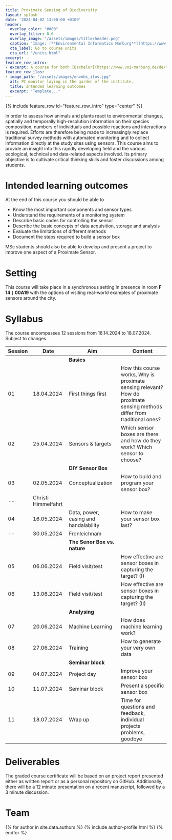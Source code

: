 ```yaml
---
title: Proximate Sensing of Biodiversity
layout: splash
date: '2024-04-02 13:00:00 +0100'
header:
  overlay_color: "#000"
  overlay_filter: 0.6
  overlay_image: "/assets/images/title/header.png"
  caption: 'Image: [**Environmental Informatics Marburg**](https://www.uni-marburg.de/en/fb19/disciplines/physisch/environmentalinformatics)'
  cta_label: Go to course units
  cta_url: "/units.html"
excerpt: .
feature_row_intro:
- excerpt: A course for both [Bachelor](https://www.uni-marburg.de/de/fb19/studium/studiengaenge/bsc_geographie) and Master in [Physical Geography](https://www.uni-marburg.de/de/fb19/studium/studiengaenge/m-sc-physische-geographie/herzlich-willkommen-beim-master-physische-geographie){:target="_blank"} at Marburg University
feature_row_ilos:
- image_path: "/assets/images/envobs_ilos.jpg"
  alt: PC monitor laying in the garden of the institute.
  title: Intended learning outcomes
  excerpt: "Template..."
---
```


{% include feature_row id="feature_row_intro" type="center" %}

In order to assess how animals and plants react to environmental changes, spatially and temporally high-resolution information on their species composition, numbers of individuals and possible reactions and interactions is required. Efforts are therefore being made to increasingly replace traditional survey methods with automated monitoring and to collect information directly at the study sites using sensors. This course aims to provide an insight into this rapidly developing field and the various ecological, technical and data-related aspects involved.  Its primary objective is to cultivate critical thinking skills and foster discussions among students.


# Intended learning outcomes
At the end of this course you should be able to
  * Know the most important components and sensor types
  * Understand the requirements of a monitoring system
  * Describe basic codes for controlling the sensor
  * Describe the basic concepts of data acquisition, storage and analysis
  * Evaluate the limitations of different methods
  * Document the steps required to build a sensor box

MSc students should also be able to develop and present a project to improve one aspect of a Proximate Sensor.


# Setting

This course will take place in a synchronous setting in presence in room __F 14 <code>|</code> 00A19__ with the options of visiting real-world examples of proximate sensors around the city.

# Syllabus

The course encompasses 12 sessions from 18.14.2024 to 18.07.2024. Subject to changes.

| Session | Date | Aim | Content |
|---------|------|-------|---------|
||| **Basics** |
| 01 | 18.04.2024 | First things first                      | How this course works, Why is proximate sensing relevant? How do proximate sensing methods differ from traditional ones?  |
| 02 | 25.04.2024 | Sensors & targets                       | Which sensor boxes are there and how do they work? Which sensor to choose? |
||| **DIY Sensor Box** |
| 03 | 02.05.2024 | Conceptualization                       | How to build and program your sensor box? |
| -- | Christi Himmelfahrt
| 04 | 16.05.2024 | Data, power, casing and handalability   | How to make your sensor box last? |
| -- | 30.05.2024 | Fronleichnam
||| **The Senor Box vs. nature** |
| 05 | 06.06.2024 | Field visit/test                        | How effective are sensor boxes in capturing the target? (I)|
| 06 | 13.06.2024 | Field visit/test                        | How effective are sensor boxes in capturing the target? (II) |
||| **Analysing** |
| 07 | 20.06.2024 | Machine Learning                        | How does machine learning work? |
| 08 | 27.06.2024 | Training                                | How to generate your very own data |
||| **Seminar block** |
| 09 | 04.07.2024 | Project day                             | Improve your sensor box |
| 10 | 11.07.2024 | Seminar block                           | Present a specific sensor box |
| 11 | 18.07.2024 | Wrap up                                 | Time for questions and feedback, individual projects problems, goodbye |


# Deliverables

The graded course certificate will be based on an project report presented either as written report or as a personal repository on GitHub. 
Additionally, there will be a 12 minute presentation on a recent manuscript, followed by a 3 minute discussion.

# Team
{% for author in site.data.authors %} {% include author-profile.html %}
{% endfor %}